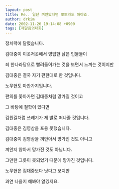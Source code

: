```yaml
---
layout: post
title: Re.. 일단 껴안았다면 뽀뽀라도 해야죠.
author: drkim
date: 2002-11-26 19:14:08 +0900
tags: [깨달음의대화]
---
```

정치력에 달렸습니다.
  

  
김대중이 이곳저곳에서 영입한 낡은 인물들이
  
죄 한나라당으로 빨려들어가는 것을 보면서 느끼는 것이지만
  
김대중은 결국 자기 편한대로 한 것입니다.
  

  
노무현도 마찬가지입니다.
  

  
편의를 쫓아가면 김대중처럼 망가질 것이고
  
그 바탕에 철학이 있다면
  
김원길처럼 쓰레기가 제 발로 떠나줄 것입니다.
  

  
김대중은 김영삼을 포용 못했습니다.
  
김대중이 김영삼을 껴안아서 망가진 것도 아니고
  
껴안지 않아서 망가진 것도 아닙니다.
  

  
그만한 그릇이 못되었기 때문에 망가진 것입니다.
  

  
노무현은 김대중보다 낫다고 보지만
  
과연 나을지 해봐야 알겠지요.